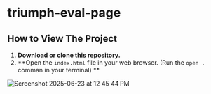 # triumph-eval-page

## How to View The Project

1. **Download or clone this repository.**
2. **Open the `index.html` file in your web browser. (Run the   ```open .``` comman in your terminal) **

![Screenshot 2025-06-23 at 12 45 44 PM](https://github.com/user-attachments/assets/dfba092f-d4a1-4433-a579-3324dbc4fe0f)

